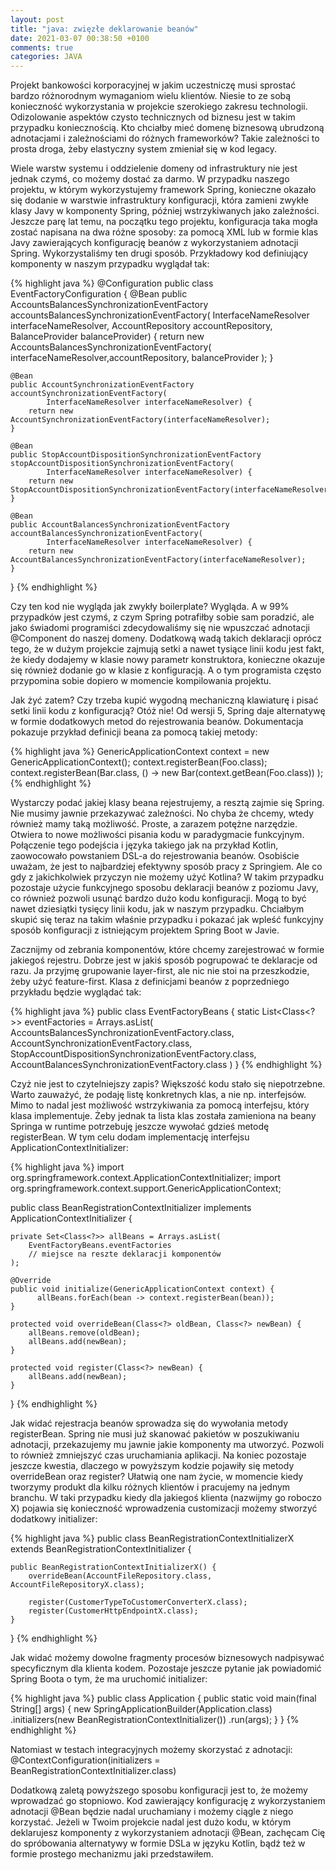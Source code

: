 ```yaml
---
layout: post
title: "java: zwięzłe deklarowanie beanów"
date: 2021-03-07 00:38:50 +0100
comments: true
categories: JAVA
---
```


<!--more-->

Projekt bankowości korporacyjnej w jakim uczestniczę musi sprostać bardzo różnorodnym wymaganiom wielu klientów. Niesie to ze sobą konieczność wykorzystania w projekcie szerokiego zakresu technologii. 
Odizolowanie aspektów czysto technicznych od biznesu jest w takim przypadku koniecznością. Kto chciałby mieć domenę biznesową ubrudzoną adnotacjami i zależnościami do różnych frameworków? 
Takie zależności to prosta droga, żeby elastyczny system zmieniał się w kod legacy.

Wiele warstw systemu i oddzielenie domeny od infrastruktury nie jest jednak czymś, co możemy dostać za darmo. W przypadku naszego projektu, w którym wykorzystujemy framework Spring, 
konieczne okazało się dodanie w warstwie infrastruktury konfiguracji, która zamieni zwykłe klasy Javy w komponenty Spring, później wstrzykiwanych jako zależności. Jeszcze parę lat temu, 
na początku tego projektu, konfiguracja taka mogła zostać napisana na dwa różne sposoby: za pomocą XML lub w formie klas Javy zawierających konfigurację beanów z wykorzystaniem adnotacji Spring. 
Wykorzystaliśmy ten drugi sposób. Przykładowy kod definiujący komponenty w naszym przypadku wyglądał tak:

{% highlight java %}
@Configuration
public class EventFactoryConfiguration {
    @Bean
    public AccountsBalancesSynchronizationEventFactory accountsBalancesSynchronizationEventFactory(
            InterfaceNameResolver interfaceNameResolver,
            AccountRepository accountRepository,
            BalanceProvider balanceProvider) {
        return new AccountsBalancesSynchronizationEventFactory(
                        interfaceNameResolver,accountRepository, balanceProvider
                    );
    }

    @Bean
    public AccountSynchronizationEventFactory accountSynchronizationEventFactory(
            InterfaceNameResolver interfaceNameResolver) {
        return new AccountSynchronizationEventFactory(interfaceNameResolver);
    }

    @Bean
    public StopAccountDispositionSynchronizationEventFactory stopAccountDispositionSynchronizationEventFactory(
            InterfaceNameResolver interfaceNameResolver) {
        return new StopAccountDispositionSynchronizationEventFactory(interfaceNameResolver);
    }

    @Bean
    public AccountBalancesSynchronizationEventFactory accountBalancesSynchronizationEventFactory(
            InterfaceNameResolver interfaceNameResolver) {
        return new AccountBalancesSynchronizationEventFactory(interfaceNameResolver); 
    }
}
{% endhighlight %}

Czy ten kod nie wygląda jak zwykły boilerplate? Wygląda. A w 99% przypadków jest czymś, z czym Spring potrafiłby sobie sam poradzić, 
ale jako świadomi programiści zdecydowaliśmy się nie wpuszczać adnotacji @Component do naszej domeny. Dodatkową wadą takich deklaracji oprócz tego, 
że w dużym projekcie zajmują setki a nawet tysiące linii kodu jest fakt, że kiedy dodajemy w klasie nowy parametr konstruktora, konieczne okazuje się 
również dodanie go w klasie z konfiguracją. A o tym programista często przypomina sobie dopiero w momencie kompilowania projektu.

Jak żyć zatem? Czy trzeba kupić wygodną mechaniczną klawiaturę i pisać setki linii kodu z konfiguracją? Otóż nie! Od wersji 5, Spring daje alternatywę w formie 
dodatkowych metod do rejestrowania beanów. Dokumentacja pokazuje przykład definicji beana za pomocą takiej metody:

{% highlight java %}
GenericApplicationContext context = new GenericApplicationContext();
context.registerBean(Foo.class);
context.registerBean(Bar.class, () -> new
    Bar(context.getBean(Foo.class))
);
{% endhighlight %}

Wystarczy podać jakiej klasy beana rejestrujemy, a resztą zajmie się Spring. Nie musimy jawnie przekazywać zależności. No chyba że chcemy, wtedy również mamy taką możliwość. 
Proste, a zarazem potężne narzędzie. Otwiera to nowe możliwości pisania kodu w paradygmacie funkcyjnym. Połączenie tego podejścia i języka takiego jak na przykład Kotlin, 
zaowocowało powstaniem DSL-a do rejestrowania beanów. Osobiście uważam, że jest to najbardziej efektywny sposób pracy z Springiem. Ale co gdy z jakichkolwiek przyczyn nie możemy użyć Kotlina? 
W takim przypadku pozostaje użycie funkcyjnego sposobu deklaracji beanów z poziomu Javy, co również pozwoli usunąć bardzo dużo kodu konfiguracji. Mogą to być nawet dziesiątki tysięcy linii kodu, 
jak w naszym przypadku. Chciałbym skupić się teraz na takim właśnie przypadku i pokazać jak wpleść funkcyjny sposób konfiguracji z istniejącym projektem Spring Boot w Javie.

Zacznijmy od zebrania komponentów, które chcemy zarejestrować w formie jakiegoś rejestru. Dobrze jest w jakiś sposób pogrupować te deklaracje od razu. Ja przyjmę grupowanie layer-first, 
ale nic nie stoi na przeszkodzie, żeby użyć feature-first. Klasa z definicjami beanów z poprzedniego przykładu będzie wyglądać tak:

{% highlight java %}
public class EventFactoryBeans {
    static List<Class<?>> eventFactories = Arrays.asList(
        AccountsBalancesSynchronizationEventFactory.class,
        AccountSynchronizationEventFactory.class,
        StopAccountDispositionSynchronizationEventFactory.class,
        AccountBalancesSynchronizationEventFactory.class
    )
}
{% endhighlight %}

Czyż nie jest to czytelniejszy zapis? Większość kodu stało się niepotrzebne. Warto zauważyć, że podaję listę konkretnych klas, a nie np. interfejsów. 
Mimo to nadal jest możliwość wstrzykiwania za pomocą interfejsu, który klasa implementuje. 
Żeby jednak ta lista klas została zamieniona na beany Springa w runtime potrzebuję jeszcze wywołać gdzieś metodę registerBean. 
W tym celu dodam implementację interfejsu ApplicationContextInitializer:

{% highlight java %}
import org.springframework.context.ApplicationContextInitializer;
import org.springframework.context.support.GenericApplicationContext;

public class BeanRegistrationContextInitializer implements 
    ApplicationContextInitializer<GenericApplicationContext> {
    
    private Set<Class<?>> allBeans = Arrays.asList(
        EventFactoryBeans.eventFactories
        // miejsce na reszte deklaracji komponentów
    );

    @Override
    public void initialize(GenericApplicationContext context) {
          allBeans.forEach(bean -> context.registerBean(bean));
    }

    protected void overrideBean(Class<?> oldBean, Class<?> newBean) {
        allBeans.remove(oldBean);
        allBeans.add(newBean);
    }

    protected void register(Class<?> newBean) {
        allBeans.add(newBean);
    }
}
{% endhighlight %}

Jak widać rejestracja beanów sprowadza się do wywołania metody registerBean. Spring nie musi już skanować pakietów w poszukiwaniu adnotacji, przekazujemy mu jawnie jakie komponenty ma utworzyć. 
Pozwoli to również zmniejszyć czas uruchamiania aplikacji. Na koniec pozostaje jeszcze kwestia, dlaczego w powyższym kodzie pojawiły się metody overrideBean oraz register? 
Ułatwią one nam życie, w momencie kiedy tworzymy produkt dla kilku różnych klientów i pracujemy na jednym branchu. W taki przypadku kiedy dla jakiegoś klienta (nazwijmy go roboczo X) 
pojawia się konieczność wprowadzenia customizacji możemy stworzyć dodatkowy initializer:

{% highlight java %}
public class BeanRegistrationContextInitializerX extends
    BeanRegistrationContextInitializer {
    
    public BeanRegistrationContextInitializerX() {
        overrideBean(AccountFileRepository.class, AccountFileRepositoryX.class);

        register(CustomerTypeToCustomerConverterX.class);
        register(CustomerHttpEndpointX.class);
    }
    
}
{% endhighlight %}

Jak widać możemy dowolne fragmenty procesów biznesowych nadpisywać specyficznym dla klienta kodem. Pozostaje jeszcze pytanie jak powiadomić Spring Boota o tym, że ma uruchomić initializer:

{% highlight java %}
public class Application {
    public static void main(final String[] args) {
        new SpringApplicationBuilder(Application.class)
                .initializers(new BeanRegistrationContextInitializer())
                .run(args);
    }
}
{% endhighlight %}

Natomiast w testach integracyjnych możemy skorzystać z adnotacji: @ContextConfiguration(initializers = BeanRegistrationContextInitializer.class)

Dodatkową zaletą powyższego sposobu konfiguracji jest to, że możemy wprowadzać go stopniowo. Kod zawierający konfigurację z wykorzystaniem adnotacji @Bean będzie nadal uruchamiany 
i możemy ciągle z niego korzystać. Jeżeli w Twoim projekcie nadal jest dużo kodu, w którym deklarujesz komponenty z wykorzystaniem adnotacji @Bean, zachęcam Cię do spróbowania alternatywy 
w formie DSLa w języku Kotlin, bądź też w formie prostego mechanizmu jaki przedstawiłem.